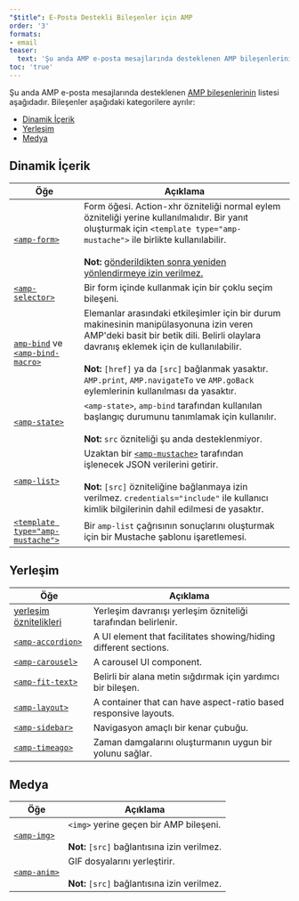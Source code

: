 ```yaml
---
"$title": E-Posta Destekli Bileşenler için AMP
order: '3'
formats:
- email
teaser:
  text: 'Şu anda AMP e-posta mesajlarında desteklenen AMP bileşenlerinin listesi aşağıdadır. Bileşenler aşağıdaki kategorilere ayrılır:'
toc: 'true'
---
```


<!--
This file is imported from https://github.com/ampproject/amphtml/blob/master/spec/email/amp-email-components.md.
Please do not change this file.
If you have found a bug or an issue please
have a look and request a pull request there.
-->

<!---
Copyright 2018 The AMP HTML Authors. All Rights Reserved.

Licensed under the Apache License, Version 2.0 (the "License");
you may not use this file except in compliance with the License.
You may obtain a copy of the License at

      http://www.apache.org/licenses/LICENSE-2.0

Unless required by applicable law or agreed to in writing, software
distributed under the License is distributed on an "AS-IS" BASIS,
WITHOUT WARRANTIES OR CONDITIONS OF ANY KIND, either express or implied.
See the License for the specific language governing permissions and
limitations under the License.
-->

Şu anda AMP e-posta mesajlarında desteklenen [AMP bileşenlerinin](https://amp.dev/documentation/components/?format=email) listesi aşağıdadır. Bileşenler aşağıdaki kategorilere ayrılır:

- [Dinamik İçerik](#dynamic-content)
- [Yerleşim](#layout)
- [Medya](#media)

## Dinamik İçerik <a name="dynamic-content"></a>

Öğe | Açıklama
--- | ---
[`<amp-form>`](https://amp.dev/documentation/components/amp-form) | Form öğesi. Action-xhr özniteliği normal eylem özniteliği yerine kullanılmalıdır. Bir yanıt oluşturmak için `<template type="amp-mustache">` ile birlikte kullanılabilir. <br><br>**Not:** [gönderildikten sonra yeniden yönlendirmeye izin verilmez.](https://amp.dev/documentation/components/amp-form/#redirecting-after-a-submission)
[`<amp-selector>`](https://amp.dev/documentation/components/amp-selector) | Bir form içinde kullanmak için bir çoklu seçim bileşeni.
[`amp-bind`](https://amp.dev/documentation/components/amp-bind) ve [`<amp-bind-macro>`](https://amp.dev/documentation/components/amp-bind#defining-macros-with-amp-bind-macro) | Elemanlar arasındaki etkileşimler için bir durum makinesinin manipülasyonuna izin veren AMP'deki basit bir betik dili. Belirli olaylara davranış eklemek için de kullanılabilir.<br><br>**Not:** `[href]` ya da `[src]` bağlanmak yasaktır. `AMP.print`, `AMP.navigateTo` ve `AMP.goBack` eylemlerinin kullanılması da yasaktır.
[`<amp-state>`](https://amp.dev/documentation/components/amp-bind#%3Camp-state%3E-specification) | `<amp-state>`, `amp-bind` tarafından kullanılan başlangıç durumunu tanımlamak için kullanılır. <br><br>**Not:** `src` özniteliği şu anda desteklenmiyor.
[`<amp-list>`](https://amp.dev/documentation/components/amp-list) | Uzaktan bir [`<amp-mustache>`](https://amp.dev/documentation/components/amp-mustache) tarafından işlenecek JSON verilerini getirir.<br><br>**Not:** `[src]` özniteliğine bağlanmaya izin verilmez. `credentials="include"` ile kullanıcı kimlik bilgilerinin dahil edilmesi de yasaktır.
[`<template type="amp-mustache">`](https://amp.dev/documentation/components/amp-mustache) | Bir `amp-list` çağrısının sonuçlarını oluşturmak için bir Mustache şablonu işaretlemesi.

## Yerleşim <a name="layout"></a>

Öğe | Açıklama
--- | ---
[yerleşim öznitelikleri](https://amp.dev/documentation/guides-and-tutorials/learn/amp-html-layout/#layout-attributes) | Yerleşim davranışı yerleşim özniteliği tarafından belirlenir.
[`<amp-accordion>`](https://amp.dev/documentation/components/amp-accordion) | A UI element that facilitates showing/hiding different sections.
[`<amp-carousel>`](https://amp.dev/documentation/components/amp-carousel) | A carousel UI component.
[`<amp-fit-text>`](https://amp.dev/documentation/components/amp-fit-text) | Belirli bir alana metin sığdırmak için yardımcı bir bileşen.
[`<amp-layout>`](https://amp.dev/documentation/components/amp-layout) | A container that can have aspect-ratio based responsive layouts.
[`<amp-sidebar>`](https://amp.dev/documentation/components/amp-sidebar) | Navigasyon amaçlı bir kenar çubuğu.
[`<amp-timeago>`](https://amp.dev/documentation/components/amp-timeago) | Zaman damgalarını oluşturmanın uygun bir yolunu sağlar.

## Medya <a name="media"></a>

Öğe | Açıklama
--- | ---
[`<amp-img>`](https://amp.dev/documentation/components/amp-img) | `<img>` yerine geçen bir AMP bileşeni.<br><br>**Not:** `[src]` bağlantısına izin verilmez.
[`<amp-anim>`](https://amp.dev/documentation/components/amp-anim) | GIF dosyalarını yerleştirir.<br><br>**Not:** `[src]` bağlantısına izin verilmez.
